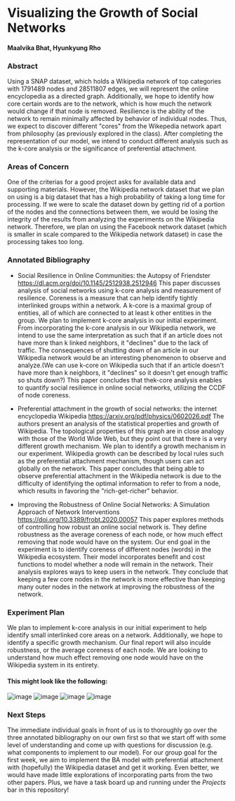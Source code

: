 # Visualizing the Growth of Social Networks
#### Maalvika Bhat, Hyunkyung Rho

### Abstract
Using a SNAP dataset, which holds a Wikipedia network of top categories with 1791489 nodes and 28511807 edges, we will represent the online encyclopedia as a directed graph. 
Additionally, we hope to identify how core certain words are to the network, which is how much the network would change if that node is removed. Resilience is the ability of the network to remain minimally affected by behavior of individual nodes. Thus, we expect to discover different "cores" from the Wikepedia network apart from philosophy (as previously explored in the class). After completing the representation of our model, we intend to conduct different analysis such as the k-core analysis or the significance of preferential attachment.

### Areas of Concern
One of the criterias for a good project asks for available data and supporting materials. However, the Wikipedia network dataset that we plan on using is a big dataset that has a high probability of taking a long time for processing. If we were to scale the dataset down by getting rid of a portion of the nodes and the connections between them, we would be losing the integrity of the results from analyzing the experiments on the Wikipedia network. Therefore, we plan on using the Facebook network dataset (which is smaller in scale compared to the Wikipedia network dataset) in case the processing takes too long. 

### Annotated Bibliography 
- Social Resilience in Online Communities: the Autopsy of Friendster 
https://dl.acm.org/doi/10.1145/2512938.2512946
This paper discusses analysis of social networks using k-core analysis and measurement of resilience. Coreness is a measure that can help identify tightly interlinked groups within a network. A k-core is a maximal group of entities, all of which are connected to at least k other entities in the group. 
We plan to implement k-core analysis in our initial experiment. From incorporating the k-core analysis in our Wikipedia network, we intend to use the same interpretation as such that if an article does not have more than k linked neighbors, it "declines" due to the lack of traffic. The consequences of shutting down of an article in our Wikipedia network would be an interesting phenomenon to observe and analyze.(We can use k-core on Wikipedia such that if an article doesn't have more than k neighbors, it "declines" so it doesn't get enough traffic so shuts down?) This paper concludes that thek-core analysis enables to quantify social resilience in online social networks, utilizing the CCDF of node coreness.
 
- Preferential attachment in the growth of social networks: the internet encyclopedia Wikipedia 
https://arxiv.org/pdf/physics/0602026.pdf
The authors present an analysis of the statistical properties and growth of Wikipedia. The topological properties of this graph are in close analogy with those of the World Wide Web, but they point out that there is a very different growth mechanism. We plan to identify a growth mechanism in our experiment. 
Wikipedia growth can be described by local rules such as the preferential attachment mechanism, though users can act globally on the network. 
This paper concludes that being able to observe preferential attachment in the Wikipedia network is due to the difficulty of identifying the optimal information to refer to from a node, which results in favoring the "rich-get-richer" behavior.
 
- Improving the Robustness of Online Social Networks: A Simulation Approach of Network Interventions 
https://doi.org/10.3389/frobt.2020.00057 
This paper explores methods of controlling how robust an online social network is. 
They define robustness as the average coreness of each node, or how much effect removing that node would have on the system. Our end goal in the experiment is to identify coreness of different nodes (words) in the Wikipedia ecosystem.
Their model incorporates benefit and cost functions to model whether a node will remain in the network. Their analysis explores ways to keep users in the network. 
They conclude that keeping a few core nodes in the network is more effective than keeping many outer nodes in the network at improving the robustness of the network. 

### Experiment Plan

We plan to implement k-core analysis in our initial experiment to help identify small interlinked core areas on a network. Additionally, we hope to identify a specific growth mechanism. Our final report will also inculde robustness, or the average coreness of each node. We are looking to understand how much effect removing one node would have on the Wikipedia system in its entirety. 

#### This might look like the following: 

![image](https://user-images.githubusercontent.com/42943695/135956178-7be28d2a-271f-4671-aac8-302259e1a3d1.png)
![image](https://user-images.githubusercontent.com/42943695/135956215-19eee954-1169-4363-a9cb-19e8463c47d7.png)
![image](https://user-images.githubusercontent.com/42943695/135956190-6796ebc6-929d-44a6-9b9c-ffba262a9b7d.png)
![image](https://user-images.githubusercontent.com/42943695/135956199-d2c1c30f-b044-4708-8633-9c61139cd3d8.png)

### Next Steps
The immediate individual goals in front of us is to thoroughly go over the three annotated bibliography on our own first so that we start off with some level of understanding and come up with questions for discussion (e.g. what components to implement to our model). For our group goal for the first week, we aim to implement the BA model with preferential attachment with (hopefully) the Wikipedia dataset and get it working. Even better, we would have made little explorations of incorporating parts from the two other papers.
Plus, we have a task board up and running under the *Projects* bar in this repository!
